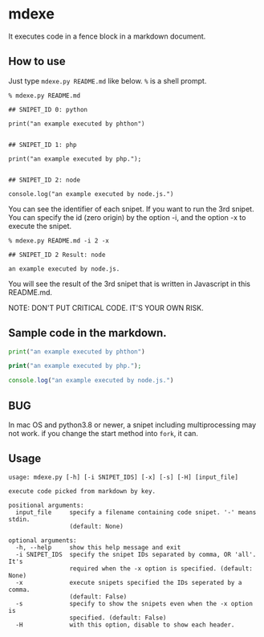 mdexe
=====

It executes code in a fence block in a markdown document.

## How to use

Just type `mdexe.py README.md` like below.  `%` is a shell prompt.

```
% mdexe.py README.md

## SNIPET_ID 0: python

print("an example executed by phthon")


## SNIPET_ID 1: php

print("an example executed by php.");


## SNIPET_ID 2: node

console.log("an example executed by node.js.")

```

You can see the identifier of each snipet.
If you want to run the 3rd snipet.
You can specify the id (zero origin) by the option -i,
and the option -x to execute the snipet.

```
% mdexe.py README.md -i 2 -x

## SNIPET_ID 2 Result: node

an example executed by node.js.

```

You will see the result of the 3rd snipet
that is written in Javascript in this README.md.

NOTE: DON'T PUT CRITICAL CODE.  IT'S YOUR OWN RISK.

## Sample code in the markdown.

```python
print("an example executed by phthon")
```

```php
print("an example executed by php.");
```

```js
console.log("an example executed by node.js.")
```

## BUG

In mac OS and python3.8 or newer,
a snipet including multiprocessing may not work.
if you change the start method into `fork`, it can.

## Usage

```
usage: mdexe.py [-h] [-i SNIPET_IDS] [-x] [-s] [-H] [input_file]

execute code picked from markdown by key.

positional arguments:
  input_file     specify a filename containing code snipet. '-' means stdin.
                 (default: None)

optional arguments:
  -h, --help     show this help message and exit
  -i SNIPET_IDS  specify the snipet IDs separated by comma, OR 'all'. It's
                 required when the -x option is specified. (default: None)
  -x             execute snipets specified the IDs seperated by a comma.
                 (default: False)
  -s             specify to show the snipets even when the -x option is
                 specified. (default: False)
  -H             with this option, disable to show each header.
```


